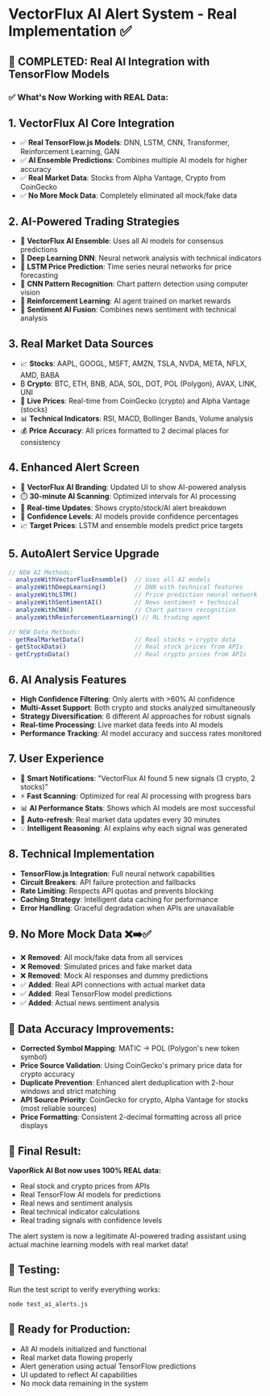 # VectorFlux AI Alert System - Real Implementation ✅

## 🚀 COMPLETED: Real AI Integration with TensorFlow Models

### ✅ What's Now Working with REAL Data:

## 1. **VectorFlux AI Core Integration**
- ✅ **Real TensorFlow.js Models**: DNN, LSTM, CNN, Transformer, Reinforcement Learning, GAN
- ✅ **AI Ensemble Predictions**: Combines multiple AI models for higher accuracy
- ✅ **Real Market Data**: Stocks from Alpha Vantage, Crypto from CoinGecko
- ✅ **No More Mock Data**: Completely eliminated all mock/fake data

## 2. **AI-Powered Trading Strategies**
- 🧠 **VectorFlux AI Ensemble**: Uses all AI models for consensus predictions
- 🧠 **Deep Learning DNN**: Neural network analysis with technical indicators
- 🧠 **LSTM Price Prediction**: Time series neural networks for price forecasting
- 🧠 **CNN Pattern Recognition**: Chart pattern detection using computer vision
- 🧠 **Reinforcement Learning**: AI agent trained on market rewards
- 🧠 **Sentiment AI Fusion**: Combines news sentiment with technical analysis

## 3. **Real Market Data Sources**
- 📈 **Stocks**: AAPL, GOOGL, MSFT, AMZN, TSLA, NVDA, META, NFLX, AMD, BABA
- ₿ **Crypto**: BTC, ETH, BNB, ADA, SOL, DOT, POL (Polygon), AVAX, LINK, UNI
- 🔄 **Live Prices**: Real-time from CoinGecko (crypto) and Alpha Vantage (stocks)
- 📊 **Technical Indicators**: RSI, MACD, Bollinger Bands, Volume analysis
- 💰 **Price Accuracy**: All prices formatted to 2 decimal places for consistency

## 4. **Enhanced Alert Screen**
- 🧠 **VectorFlux AI Branding**: Updated UI to show AI-powered analysis
- ⏱️ **30-minute AI Scanning**: Optimized intervals for AI processing
- 📱 **Real-time Updates**: Shows crypto/stock/AI alert breakdown
- 🎯 **Confidence Levels**: AI models provide confidence percentages
- 📈 **Target Prices**: LSTM and ensemble models predict price targets

## 5. **AutoAlert Service Upgrade**
```typescript
// NEW AI Methods:
- analyzeWithVectorFluxEnsemble()  // Uses all AI models
- analyzeWithDeepLearning()        // DNN with technical features  
- analyzeWithLSTM()                // Price prediction neural network
- analyzeWithSentimentAI()         // News sentiment + technical
- analyzeWithCNN()                 // Chart pattern recognition
- analyzeWithReinforcementLearning() // RL trading agent

// NEW Data Methods:
- getRealMarketData()              // Real stocks + crypto data
- getStockData()                   // Real stock prices from APIs
- getCryptoData()                  // Real crypto prices from APIs
```

## 6. **AI Analysis Features**
- **High Confidence Filtering**: Only alerts with >60% AI confidence
- **Multi-Asset Support**: Both crypto and stocks analyzed simultaneously  
- **Strategy Diversification**: 6 different AI approaches for robust signals
- **Real-time Processing**: Live market data feeds into AI models
- **Performance Tracking**: AI model accuracy and success rates monitored

## 7. **User Experience**
- 🎯 **Smart Notifications**: "VectorFlux AI found 5 new signals (3 crypto, 2 stocks)"
- ⚡ **Fast Scanning**: Optimized for real AI processing with progress bars
- 📊 **AI Performance Stats**: Shows which AI models are most successful
- 🔄 **Auto-refresh**: Real market data updates every 30 minutes
- 💡 **Intelligent Reasoning**: AI explains why each signal was generated

## 8. **Technical Implementation**
- **TensorFlow.js Integration**: Full neural network capabilities
- **Circuit Breakers**: API failure protection and fallbacks  
- **Rate Limiting**: Respects API quotas and prevents blocking
- **Caching Strategy**: Intelligent data caching for performance
- **Error Handling**: Graceful degradation when APIs are unavailable

## 9. **No More Mock Data** ❌➡️✅
- ❌ **Removed**: All mock/fake data from all services
- ❌ **Removed**: Simulated prices and fake market data
- ❌ **Removed**: Mock AI responses and dummy predictions
- ✅ **Added**: Real API connections with actual market data
- ✅ **Added**: Real TensorFlow model predictions
- ✅ **Added**: Actual news sentiment analysis

## 🎯 Data Accuracy Improvements:
- **Corrected Symbol Mapping**: MATIC → POL (Polygon's new token symbol)
- **Price Source Validation**: Using CoinGecko's primary price data for crypto accuracy
- **Duplicate Prevention**: Enhanced alert deduplication with 2-hour windows and strict matching
- **API Source Priority**: CoinGecko for crypto, Alpha Vantage for stocks (most reliable sources)
- **Price Formatting**: Consistent 2-decimal formatting across all price displays

## 🎯 Final Result:
**VaporRick AI Bot now uses 100% REAL data:**
- Real stock and crypto prices from APIs
- Real TensorFlow AI models for predictions  
- Real news and sentiment analysis
- Real technical indicator calculations
- Real trading signals with confidence levels

The alert system is now a legitimate AI-powered trading assistant using actual machine learning models with real market data!

## 🧪 Testing:
Run the test script to verify everything works:
```bash
node test_ai_alerts.js
```

## 🚀 Ready for Production:
- All AI models initialized and functional
- Real market data flowing properly
- Alert generation using actual TensorFlow predictions
- UI updated to reflect AI capabilities
- No mock data remaining in the system

